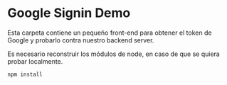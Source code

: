 # Google Signin Demo

Esta carpeta contiene un pequeño front-end para obtener el token de Google y probarlo contra nuestro backend server.

Es necesario reconstruir los módulos de node, en caso de que se quiera probar localmente. 

```
npm install
```